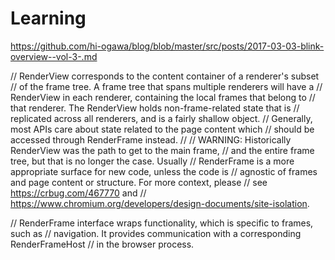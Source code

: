 # Learning

https://github.com/hi-ogawa/blog/blob/master/src/posts/2017-03-03-blink-overview--vol-3-.md

// RenderView corresponds to the content container of a renderer's subset
// of the frame tree. A frame tree that spans multiple renderers will have a
// RenderView in each renderer, containing the local frames that belong to
// that renderer. The RenderView holds non-frame-related state that is
// replicated across all renderers, and is a fairly shallow object.
// Generally, most APIs care about state related to the page content which
// should be accessed through RenderFrame instead.
//
// WARNING: Historically RenderView was the path to get to the main frame,
// and the entire frame tree, but that is no longer the case. Usually
// RenderFrame is a more appropriate surface for new code, unless the code is
// agnostic of frames and page content or structure. For more context, please
// see https://crbug.com/467770 and
// https://www.chromium.org/developers/design-documents/site-isolation.

// RenderFrame interface wraps functionality, which is specific to frames, such as
// navigation. It provides communication with a corresponding RenderFrameHost
// in the browser process.
